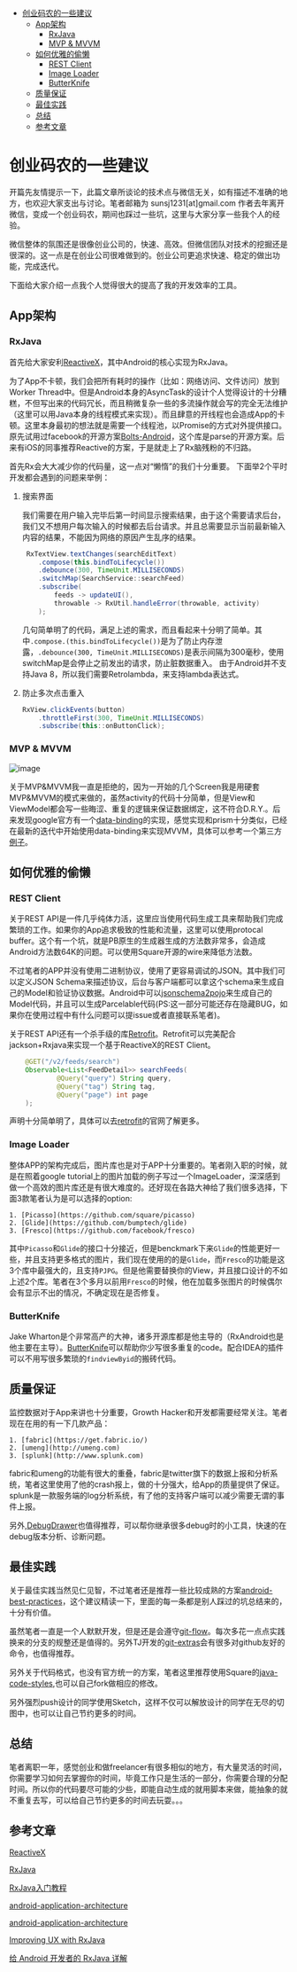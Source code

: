 <!-- TOC depth:6 withLinks:1 updateOnSave:1 orderedList:0 -->

- [创业码农的一些建议](#)
	- [App架构](#app)
		- [RxJava](#rxjava)
		- [MVP & MVVM](#mvp-mvvm)
	- [如何优雅的偷懒](#)
		- [REST Client](#rest-client)
		- [Image Loader](#image-loader)
		- [ButterKnife](#butterknife)
	- [质量保证](#)
	- [最佳实践](#)
	- [总结](#)
	- [参考文章](#)
<!-- /TOC -->

# 创业码农的一些建议
开篇先友情提示一下，此篇文章所谈论的技术点与微信无关，如有描述不准确的地方，也欢迎大家支出与讨论。笔者邮箱为 sunsj1231[at]gmail.com
作者去年离开微信，变成一个创业码农，期间也踩过一些坑，这里与大家分享一些我个人的经验。

微信整体的氛围还是很像创业公司的，快速、高效。但微信团队对技术的挖掘还是很深的。这一点是在创业公司很难做到的。创业公司更追求快速、稳定的做出功能，完成迭代。

下面给大家介绍一点我个人觉得很大的提高了我的开发效率的工具。

## App架构
### RxJava
首先给大家安利[ReactiveX](http://reactivex.io/)，其中Android的核心实现为RxJava。

为了App不卡顿，我们会把所有耗时的操作（比如：网络访问、文件访问）放到Worker Thread中。但是Android本身的AsyncTask的设计个人觉得设计的十分糟糕，不但写出来的代码冗长，而且稍微复杂一些的多流操作就会写的完全无法维护（这里可以用Java本身的线程模式来实现）。而且肆意的开线程也会造成App的卡顿。这里本身最初的想法就是需要一个线程池，以Promise的方式对外提供接口。原先试用过facebook的开源方案[Bolts-Android](https://github.com/BoltsFramework/Bolts-Android)，这个库是parse的开源方案。后来有iOS的同事推荐Reactive的方案，于是就走上了Rx脑残粉的不归路。

首先Rx会大大减少你的代码量，这一点对“懒惰”的我们十分重要。
下面举2个平时开发都会遇到的问题来举例：

1. 搜索界面

	我们需要在用户输入完毕后第一时间显示搜索结果，由于这个需要请求后台，我们又不想用户每次输入的时候都去后台请求。并且总需要显示当前最新输入内容的结果，不能因为网络的原因产生乱序的结果。

	```java
	 RxTextView.textChanges(searchEditText)
        .compose(this.bindToLifecycle())
        .debounce(300, TimeUnit.MILLISECONDS)
        .switchMap(SearchService::searchFeed)
        .subscribe(
            feeds -> updateUI(),
            throwable -> RxUtil.handleError(throwable, activity)
        );
	```

	几句简单明了的代码，满足上述的需求，而且看起来十分明了简单。其中`.compose.(this.bindToLifecycle())`是为了防止内存泄露，`.debounce(300, TimeUnit.MILLISECONDS)`是表示间隔为300毫秒，使用switchMap是会停止之前发出的请求，防止脏数据重入。
	由于Android并不支持Java 8，所以我们需要Retrolambda，来支持lambda表达式。

2. 防止多次点击重入

	```java
	RxView.clickEvents(button)
        .throttleFirst(300, TimeUnit.MILLISECONDS)
        .subscribe(this::onButtonClick);
	```

### MVP & MVVM

![image](http://7tszlo.com2.z0.glb.qiniucdn.com/mvvm.pic.jpg)

关于MVP&MVVM我一直是拒绝的，因为一开始的几个Screen我是用硬套MVP&MVVM的模式来做的，虽然activity的代码十分简单，但是View和ViewModel都会写一些晦涩、重复的逻辑来保证数据绑定，这不符合D.R.Y.。后来发现google官方有一个[data-binding](http://developer.android.com/tools/data-binding/guide.html)的实现，感觉实现和prism十分类似，已经在最新的迭代中开始使用data-binding来实现MVVM，具体可以参考一个第三方[例子](https://github.com/ivacf/archi)。

## 如何优雅的偷懒
### REST Client
关于REST API是一件几乎纯体力活，这里应当使用代码生成工具来帮助我们完成繁琐的工作。如果你的App追求极致的性能和流量，这里可以使用protocal buffer。这个有一个坑，就是PB原生的生成器生成的方法数非常多，会造成Android方法数64K的问题。可以使用Square开源的wire来降低方法数。

不过笔者的APP并没有使用二进制协议，使用了更容易调试的JSON。其中我们可以定义JSON Schema来描述协议，后台与客户端都可以拿这个schema来生成自己的Model和验证协议数据。Android中可以[jsonschema2pojo](https://github.com/joelittlejohn/jsonschema2pojo)来生成自己的Model代码，并且可以生成Parcelable代码(PS:这一部分可能还存在隐藏BUG，如果你在使用过程中有什么问题可以提issue或者直接联系笔者)。

关于REST API还有一个杀手级的库[Retrofit](https://github.com/square/retrofit)。Retrofit可以完美配合jackson+Rxjava来实现一个基于ReactiveX的REST Client。

```java
    @GET("/v2/feeds/search")
    Observable<List<FeedDetail>> searchFeeds(
            @Query("query") String query,
            @Query("tag") String tag,
            @Query("page") int page
    );
```

声明十分简单明了，具体可以去[retrofit](http://square.github.io/retrofit/)的官网了解更多。

### Image Loader
整体APP的架构完成后，图片库也是对于APP十分重要的。笔者刚入职的时候，就是在照着google tutorial上的图片加载的例子写过一个ImageLoader，深深感到做一个高效的图片库还是有很大难度的。还好现在各路大神给了我们很多选择，下面3款笔者认为是可以选择的option:

	1. [Picasso](https://github.com/square/picasso)
	2. [Glide](https://github.com/bumptech/glide)
	3. [Fresco](https://github.com/facebook/fresco)

其中`Picasso`和`Glide`的接口十分接近，但是benckmark下来`Glide`的性能更好一些，并且支持更多格式的图片，我们现在使用的的是`Glide`，而`Fresco`的功能是这3个库中最强大的，且支持`PJPG`。但是他需要替换你的View，并且接口设计的不如上述2个库。笔者在3个多月以前用`Fresco`的时候，他在加载多张图片的时候偶尔会有显示不出的情况，不确定现在是否修复。

### ButterKnife
Jake Wharton是个非常高产的大神，诸多开源库都是他主导的（RxAndroid也是他主要在主导）。[ButterKnife](https://github.com/JakeWharton)可以帮助你少写很多重复的code。配合IDEA的插件可以不用写很多繁琐的`findviewByid`的搬砖代码。

## 质量保证
监控数据对于App来讲也十分重要，Growth Hacker和开发都需要经常关注。笔者现在在用的有一下几款产品：

	1. [fabric](https://get.fabric.io/)
	2. [umeng](http://umeng.com)
	3. [splunk](http://www.splunk.com)

fabric和umeng的功能有很大的重叠，fabric是twitter旗下的数据上报和分析系统，笔者这里使用了他的crash报上，做的十分强大，给App的质量提供了保证。splunk是一款服务端的log分析系统，有了他的支持客户端可以减少需要无谓的事件上报。

另外,[DebugDrawer](https://github.com/palaima/DebugDrawer)也值得推荐，可以帮你继承很多debug时的小工具，快速的在debug版本分析、诊断问题。


## 最佳实践
关于最佳实践当然见仁见智，不过笔者还是推荐一些比较成熟的方案[android-best-practices](https://github.com/futurice/android-best-practices)，这个建议精读一下，里面的每一条都是别人踩过的坑总结来的，十分有价值。

虽然笔者一直是一个人默默开发，但是还是会遵守[git-flow](https://github.com/nvie/gitflow)。每次多花一点点实践换来的分支的规整还是值得的。另外TJ开发的[git-extras](https://github.com/tj/git-extras)会有很多对github友好的命令，也值得推荐。

另外关于代码格式，也没有官方统一的方案，笔者这里推荐使用Square的[java-code-styles](https://github.com/square/java-code-styles),也可以自己fork做相应的修改。

另外强烈push设计的同学使用Sketch，这样不仅可以解放设计的同学在无尽的切图中，也可以让自己节约更多的时间。

## 总结
笔者离职一年，感觉创业和做freelancer有很多相似的地方，有大量灵活的时间，你需要学习如何去掌握你的时间，毕竟工作只是生活的一部分，你需要合理的分配时间。所以你的代码要尽可能的少些，即能自动生成的就用脚本来做，能抽象的就不重复去写，可以给自己节约更多的时间去玩耍。。。

## 参考文章
[ReactiveX](http://reactivex.io/)

[RxJava](https://github.com/ReactiveX/RxJava)

[RxJava入门教程](http://blog.danlew.net/2014/09/15/grokking-rxjava-part-1/)

[android-application-architecture](https://medium.com/ribot-labs/approaching-android-with-mvvm-8ceec02d5442#.suutwto9a)

[android-application-architecture](https://medium.com/ribot-labs/android-application-architecture-8b6e34acda65#.6qmzrqtdn)

[Improving UX with RxJava](https://medium.com/@diolor/improving-ux-with-rxjava-4440a13b157f#.21alo61m9)

[给 Android 开发者的 RxJava 详解](http://gank.io/post/560e15be2dca930e00da1083#toc_10)
